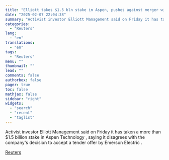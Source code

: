```yaml
---
title: "Elliott takes $1.5 bln stake in Aspen, pushes against merger with Emerson"
date: "2025-02-07 22:04:38"
summary: "Activist investor Elliott Management said on Friday it has taken a more than $1.5 billion stake in Aspen Technology , saying it disagrees with the company's decision to accept a tender offer by Emerson Electric ."
categories:
  - "Reuters"
lang:
  - "en"
translations:
  - "en"
tags:
  - "Reuters"
menu: ""
thumbnail: ""
lead: ""
comments: false
authorbox: false
pager: true
toc: false
mathjax: false
sidebar: "right"
widgets:
  - "search"
  - "recent"
  - "taglist"
---
```


Activist investor Elliott Management said on Friday it has taken a more than $1.5 billion stake in Aspen Technology , saying it disagrees with the company's decision to accept a tender offer by Emerson Electric .

[Reuters](https://www.tradingview.com/news/reuters.com,2025:newsml_L4N3OY17I:0-elliott-takes-1-5-bln-stake-in-aspen-pushes-against-merger-with-emerson/)
